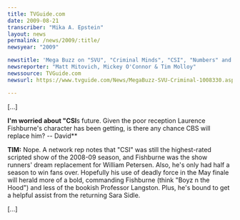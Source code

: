 ```yaml
---
title: TVGuide.com
date: 2009-08-21
transcriber: "Mika A. Epstein"
layout: news
permalink: /news/2009/:title/
newsyear: "2009"

newstitle: 'Mega Buzz on "SVU", "Criminal Minds", "CSI", "Numbers" and More'
newsreporter: "Matt Mitovich, Mickey O'Connor & Tim Molloy"
newssource: TVGuide.com
newsurl: https://www.tvguide.com/News/MegaBuzz-SVU-Criminal-1008330.aspx

---
```




[...]

**I'm worried about "CSI**s future. Given the poor reception Laurence Fishburne's character has been getting, is there any chance CBS will replace him? -- David**

**TIM:** Nope. A network rep notes that "CSI" was still the highest-rated scripted show of the 2008-09 season, and Fishburne was the show runners' dream replacement for William Petersen. Also, he's only had half a season to win fans over. Hopefully his use of deadly force in the May finale will herald more of a bold, commanding Fishburne (think "Boyz n the Hood") and less of the bookish Professor Langston. Plus, he's bound to get a helpful assist from the returning Sara Sidle.

[...]
